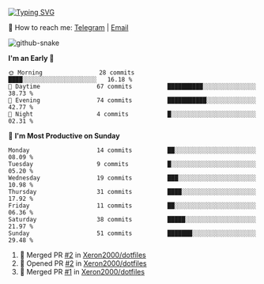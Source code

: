 [![Typing SVG](https://readme-typing-svg.demolab.com?font=Fira+Code&pause=1000&width=435&lines=%F0%9F%91%8B+Hi%2C+I'm+Xeron)](https://git.io/typing-svg)

📮️ How to reach me: [Telegram](https://t.me/Xeron23) | [Email](mailto:cw48565@gmail.com)

<picture>
  <source media="(prefers-color-scheme: dark)" srcset="https://github.com/Xeron2000/Xeron2000/blob/output/github-contribution-grid-snake-dark.svg" />
  <source media="(prefers-color-scheme: light)" srcset="https://github.com/Xeron2000/Xeron2000/blob/output/github-contribution-grid-snake.svg" />
  <img alt="github-snake" src="github-snake.svg" />
</picture>

<!--START_SECTION:waka-->
**I'm an Early 🐤** 

```text
🌞 Morning                28 commits          ████░░░░░░░░░░░░░░░░░░░░░   16.18 % 
🌆 Daytime                67 commits          ██████████░░░░░░░░░░░░░░░   38.73 % 
🌃 Evening                74 commits          ███████████░░░░░░░░░░░░░░   42.77 % 
🌙 Night                  4 commits           █░░░░░░░░░░░░░░░░░░░░░░░░   02.31 % 
```
📅 **I'm Most Productive on Sunday** 

```text
Monday                   14 commits          ██░░░░░░░░░░░░░░░░░░░░░░░   08.09 % 
Tuesday                  9 commits           █░░░░░░░░░░░░░░░░░░░░░░░░   05.20 % 
Wednesday                19 commits          ███░░░░░░░░░░░░░░░░░░░░░░   10.98 % 
Thursday                 31 commits          ████░░░░░░░░░░░░░░░░░░░░░   17.92 % 
Friday                   11 commits          ██░░░░░░░░░░░░░░░░░░░░░░░   06.36 % 
Saturday                 38 commits          █████░░░░░░░░░░░░░░░░░░░░   21.97 % 
Sunday                   51 commits          ███████░░░░░░░░░░░░░░░░░░   29.48 % 
```



<!--END_SECTION:waka-->

<!--START_SECTION:activity-->
1. 🎉 Merged PR [#2](https://github.com/Xeron2000/dotfiles/pull/2) in [Xeron2000/dotfiles](https://github.com/Xeron2000/dotfiles)
2. 💪 Opened PR [#2](https://github.com/Xeron2000/dotfiles/pull/2) in [Xeron2000/dotfiles](https://github.com/Xeron2000/dotfiles)
3. 🎉 Merged PR [#1](https://github.com/Xeron2000/dotfiles/pull/1) in [Xeron2000/dotfiles](https://github.com/Xeron2000/dotfiles)
<!--END_SECTION:activity-->
